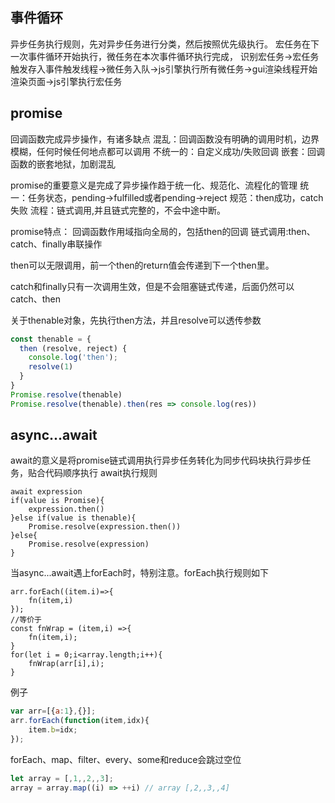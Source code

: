 ## 事件循环
异步任务执行规则，先对异步任务进行分类，然后按照优先级执行。
宏任务在下一次事件循环开始执行，微任务在本次事件循环执行完成，
识别宏任务->宏任务触发存入事件触发线程->微任务入队->js引擎执行所有微任务->gui渲染线程开始渲染页面->js引擎执行宏任务

## promise
回调函数完成异步操作，有诸多缺点
混乱：回调函数没有明确的调用时机，边界模糊，任何时候任何地点都可以调用
不统一的：自定义成功/失败回调
嵌套：回调函数的嵌套地狱，加剧混乱

promise的重要意义是完成了异步操作趋于统一化、规范化、流程化的管理
统一：任务状态，pending->fulfilled或者pending->reject
规范：then成功，catch失败
流程：链式调用,并且链式完整的，不会中途中断。

promise特点：
回调函数作用域指向全局的，包括then的回调
链式调用:then、catch、finally串联操作

then可以无限调用，前一个then的return值会传递到下一个then里。

catch和finally只有一次调用生效，但是不会阻塞链式传递，后面仍然可以catch、then

关于thenable对象，先执行then方法，并且resolve可以透传参数
```js
const thenable = {
  then (resolve, reject) {
    console.log('then');
    resolve(1)
  }
}
Promise.resolve(thenable)
Promise.resolve(thenable).then(res => console.log(res))
```

## async...await

await的意义是将promise链式调用执行异步任务转化为同步代码块执行异步任务，贴合代码顺序执行
await执行规则
```
await expression
if(value is Promise){
    expression.then()
}else if(value is thenable){
    Promise.resolve(expression.then())
}else{
    Promise.resolve(expression)
}

```
当async...await遇上forEach时，特别注意。forEach执行规则如下
```
arr.forEach((item.i)=>{
    fn(item,i)
});
//等价于
const fnWrap = (item,i) =>{
    fn(item,i);
}
for(let i = 0;i<array.length;i++){
    fnWrap(arr[i],i);
}

```
例子
```js
var arr=[{a:1},{}];
arr.forEach(function(item,idx){
    item.b=idx;
});
```
forEach、map、filter、every、some和reduce会跳过空位
```js
let array = [,1,,2,,3];
array = array.map((i) => ++i) // array [,2,,3,,4]
```